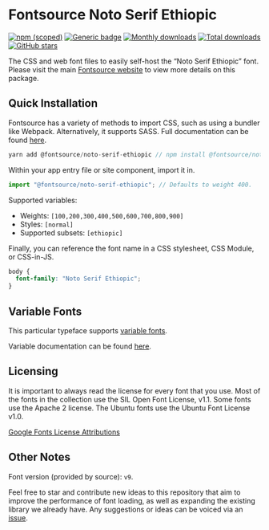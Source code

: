 # Fontsource Noto Serif Ethiopic

[![npm (scoped)](https://img.shields.io/npm/v/@fontsource/noto-serif-ethiopic?color=brightgreen)](https://www.npmjs.com/package/@fontsource/noto-serif-ethiopic) [![Generic badge](https://img.shields.io/badge/fontsource-passing-brightgreen)](https://github.com/fontsource/fontsource) [![Monthly downloads](https://badgen.net/npm/dm/@fontsource/noto-serif-ethiopic)](https://github.com/fontsource/fontsource) [![Total downloads](https://badgen.net/npm/dt/@fontsource/noto-serif-ethiopic)](https://github.com/fontsource/fontsource) [![GitHub stars](https://img.shields.io/github/stars/fontsource/fontsource.svg?style=social&label=Star)](https://github.com/fontsource/fontsource/stargazers)

The CSS and web font files to easily self-host the “Noto Serif Ethiopic” font. Please visit the main [Fontsource website](https://fontsource.org/fonts/noto-serif-ethiopic) to view more details on this package.

## Quick Installation

Fontsource has a variety of methods to import CSS, such as using a bundler like Webpack. Alternatively, it supports SASS. Full documentation can be found [here](https://fontsource.org/docs/introduction).

```javascript
yarn add @fontsource/noto-serif-ethiopic // npm install @fontsource/noto-serif-ethiopic
```

Within your app entry file or site component, import it in.

```javascript
import "@fontsource/noto-serif-ethiopic"; // Defaults to weight 400.
```

Supported variables:

- Weights: `[100,200,300,400,500,600,700,800,900]`
- Styles: `[normal]`
- Supported subsets: `[ethiopic]`

Finally, you can reference the font name in a CSS stylesheet, CSS Module, or CSS-in-JS.

```css
body {
  font-family: "Noto Serif Ethiopic";
}
```

## Variable Fonts

This particular typeface supports [variable fonts](https://developer.mozilla.org/en-US/docs/Web/CSS/CSS_Fonts/Variable_Fonts_Guide).

Variable documentation can be found [here](https://fontsource.org/docs/variable-fonts).

## Licensing

It is important to always read the license for every font that you use.
Most of the fonts in the collection use the SIL Open Font License, v1.1. Some fonts use the Apache 2 license. The Ubuntu fonts use the Ubuntu Font License v1.0.

[Google Fonts License Attributions](https://fonts.google.com/attribution)

## Other Notes

Font version (provided by source): `v9`.

Feel free to star and contribute new ideas to this repository that aim to improve the performance of font loading, as well as expanding the existing library we already have. Any suggestions or ideas can be voiced via an [issue](https://github.com/fontsource/fontsource/issues).
